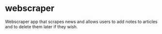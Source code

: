 # webscraper
Webscraper app that scrapes news and allows users to add notes to articles and to delete them later if they wish.
